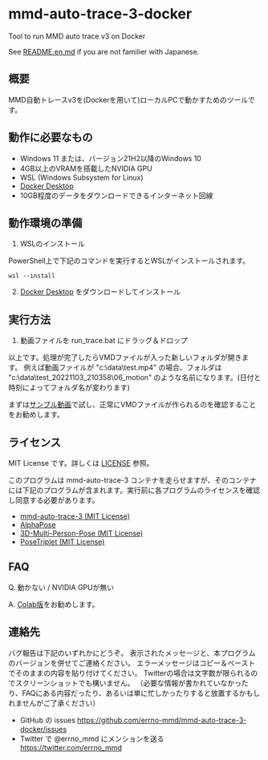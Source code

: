 # mmd-auto-trace-3-docker
Tool to run MMD auto trace v3 on Docker

See [README.en.md](README.en.md) if you are not familier with Japanese.

## 概要

MMD自動トレースv3を(Dockerを用いて)ローカルPCで動かすためのツールです。

## 動作に必要なもの

- Windows 11 または、バージョン21H2以降のWindows 10
- 4GB以上のVRAMを搭載したNVIDIA GPU
- WSL (Windows Subsystem for Linux)
- [Docker Desktop](https://www.docker.com/)
- 10GB程度のデータをダウンロードできるインターネット回線

## 動作環境の準備

1. WSLのインストール

PowerShell上で下記のコマンドを実行するとWSLがインストールされます。
```
wsl --install
```

2. [Docker Desktop](https://www.docker.com/) をダウンロードしてインストール

## 実行方法

1. 動画ファイルを run_trace.bat にドラッグ＆ドロップ

以上です。処理が完了したらVMDファイルが入った新しいフォルダが開きます。
例えば動画ファイルが "c:\data\test.mp4" の場合、フォルダは "c:\data\test_20221103_210358\06_motion" のような名前になります。(日付と時刻によってフォルダ名が変わります)

まずは[サンプル動画](https://drive.google.com/open?id=1ccBzmONGNDbvmKa7SSqwMRPKQ3q-_6LG)で試し、正常にVMDファイルが作られるのを確認することをお勧めします。

## ライセンス
MIT License です。詳しくは [LICENSE](LICENSE) 参照。

このプログラムは mmd-auto-trace-3 コンテナを走らせますが、そのコンテナには下記のプログラムが含まれます。実行前に各プログラムのライセンスを確認し同意する必要があります。

- [mmd-auto-trace-3 (MIT License)](https://github.com/miu200521358/mmd-auto-trace-3/blob/main/LICENSE)
- [AlphaPose](https://github.com/MVIG-SJTU/AlphaPose#license)
- [3D-Multi-Person-Pose (MIT License)](https://github.com/miu200521358/3D-Multi-Person-Pose/blob/main/LICENSE)
- [PoseTriplet (MIT License)](https://github.com/Garfield-kh/PoseTriplet/blob/main/LICENSE)

## FAQ

Q. 動かない / NVIDIA GPUが無い

A. [Colab版](https://colab.research.google.com/github/miu200521358/motion_trace_colab/blob/master/MMDAutoTrace3.ipynb)をお勧めします。

## 連絡先

バグ報告は下記のいずれかにどうぞ。
表示されたメッセージと、本プログラムのバージョンを併せてご連絡ください。
エラーメッセージはコピー＆ペーストでそのままの内容を貼り付けてください。
Twitterの場合は文字数が限られるのでスクリーンショットでも構いません。
（必要な情報が書かれていなかったり、FAQにある内容だったり、あるいは単に忙しかったりすると放置するかもしれませんがご了承ください）

- GitHub の issues
  https://github.com/errno-mmd/mmd-auto-trace-3-docker/issues
- Twitter で @errno_mmd にメンションを送る
  https://twitter.com/errno_mmd
